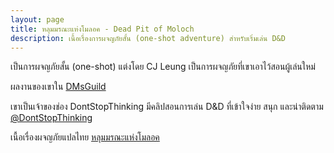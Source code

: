 ```yaml
---
layout: page
title: หลุมมรณะแห่งโมลอค - Dead Pit of Moloch
description: เนื้อเรื่องการผจญภัยสั้น (one-shot adventure) สำหรับเริ่มเล่น D&D
---
```


เป็นการผจญภัยสั้น (one-shot) แต่งโดย CJ Leung เป็นการผจญภัยที่เขาเอาไว้สอนผู้เล่นใหม่

ผลงานของเขาใน [DMsGuild](https://www.dmsguild.com/product/238921/Death-Pit-of-Moloch--5E-Adventure-for-Beginner-Dungeon-Masters--Players)

เขาเป็นเจ้าของช่อง DontStopThinking มีคลิปสอนการเล่น D&D ที่เข้าใจง่าย สนุก และน่าติดตาม  
[@DontStopThinking](https://www.youtube.com/@DontStopThinking)

เนื้อเรื่องผจญภัยแปลไทย [หลุมมรณะแห่งโมลอค](../dead-pit-of-moloch.pdf)
